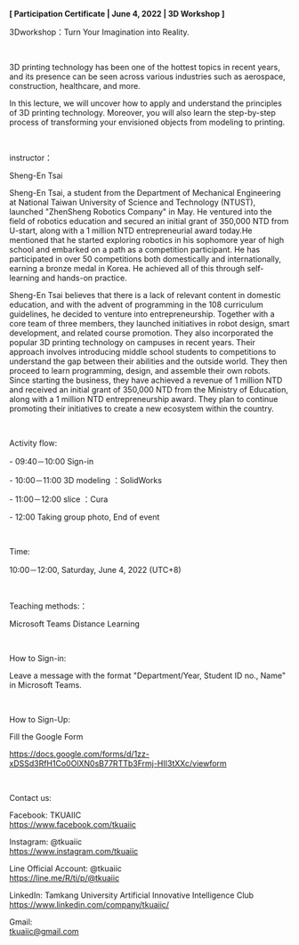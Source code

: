 **[ Participation Certificate | June 4, 2022 | 3D Workshop ]**

3Dworkshop：Turn Your Imagination into Reality.

&nbsp;

3D printing technology has been one of the hottest topics in recent years, and its presence can be seen across various industries such as aerospace, construction, healthcare, and more.

In this lecture, we will uncover how to apply and understand the principles of 3D printing technology. Moreover, you will also learn the step-by-step process of transforming your envisioned objects from modeling to printing.

&nbsp;

instructor：

Sheng-En Tsai

Sheng-En Tsai, a student from the Department of Mechanical Engineering at National Taiwan University of Science and Technology (NTUST), launched "ZhenSheng Robotics Company" in May. He ventured into the field of robotics education and secured an initial grant of 350,000 NTD from U-start, along with a 1 million NTD entrepreneurial award today.He mentioned that he started exploring robotics in his sophomore year of high school and embarked on a path as a competition participant. He has participated in over 50 competitions both domestically and internationally, earning a bronze medal in Korea. He achieved all of this through self-learning and hands-on practice.

Sheng-En Tsai believes that there is a lack of relevant content in domestic education, and with the advent of programming in the 108 curriculum guidelines, he decided to venture into entrepreneurship. Together with a core team of three members, they launched initiatives in robot design, smart development, and related course promotion. They also incorporated the popular 3D printing technology on campuses in recent years. Their approach involves introducing middle school students to competitions to understand the gap between their abilities and the outside world. They then proceed to learn programming, design, and assemble their own robots. Since starting the business, they have achieved a revenue of 1 million NTD and received an initial grant of 350,000 NTD from the Ministry of Education, along with a 1 million NTD entrepreneurship award. They plan to continue promoting their initiatives to create a new ecosystem within the country.

&nbsp;

Activity flow:

\- 09:40－10:00 Sign-in

\- 10:00－11:00 3D modeling ：SolidWorks

\- 11:00－12:00 slice ：Cura

\- 12:00 Taking group photo, End of event

&nbsp;

Time:

10:00－12:00, Saturday, June 4, 2022 (UTC+8)

&nbsp;

Teaching methods:：

Microsoft Teams  Distance Learning

&nbsp;

How to Sign-in:

Leave a message with the format "Department/Year, Student ID no., Name" in Microsoft Teams.

&nbsp;

How to Sign-Up:

Fill the Google Form

https://docs.google.com/forms/d/1zz-xDSSd3RfH1Co0OlXN0sB77RTTb3Frmj-HII3tXXc/viewform

&nbsp;

Contact us:

Facebook: TKUAIIC <br />https://www.facebook.com/tkuaiic

Instagram: @tkuaiic <br />https://www.instagram.com/tkuaiic

Line Official Account: @tkuaiic <br />https://line.me/R/ti/p/@tkuaiic

LinkedIn: Tamkang University Artificial Innovative Intelligence Club <br />https://www.linkedin.com/company/tkuaiic/

Gmail: <br />tkuaiic@gmail.com

